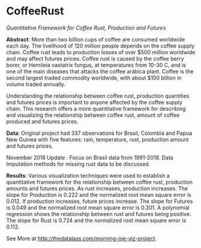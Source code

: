 # CoffeeRust

*Quantitative Framework for Coffee Rust, Production and Futures*

__Abstract__: More than two billion cups of coffee are consumed worldwide each day. The livelihood of 120 million people depends on the coffee supply chain. Coffee rust leads to production losses of over $500 million worldwide and may affect futures prices. Coffee rust is caused by the coffee berry borer, or Hemileia vastatrix fungus, at temperatures from 10-30 C, and is one of the main diseases that attacks the coffee arábica plant. Coffee is the second largest traded commodity worldwide, with about $100 billion in volume traded annually.
  
Understanding the relationship between coffee rust, production quantities and futures prices is important to anyone affected by the coffee supply chain. This research offers a more quantitative framework for describing and visualizing the relationship between coffee rust, amount of coffee produced and futures prices.

__Data__: Original project had 337 observations for Brasil, Colombia and Papua New Guinea with five features: rain, temperature, rust, production amount and futures prices. 

November 2018 Update : Focus on Brasil data from 1991-2018. Data Imputation methods for missing rust data to be discussed.

__Results__: Various visualization techniques were used to establish a quantitative framework for the relationship between coffee rust, production amounts and futures prices. As rust increases, production increases. The slope for Production is 0.222 and the normalized root mean square error is 0.012. If production increases, future prices increase. The slope for Futures is 0.049 and the normalized root mean square error is 0.301. A polynomial regression shows the relationship between rust and futures being positive. The slope for Rust is 0.724 and the normalized root mean square error is 0.112.

See More at http://thedatalass.com/morning-joe-viz-project.
